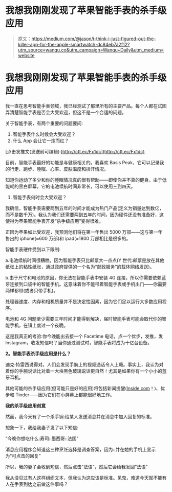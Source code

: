 # 我想我刚刚发现了苹果智能手表的杀手级应用

> 原文：<https://medium.com/@jason/i-think-i-just-figured-out-the-killer-app-for-the-apple-smartwatch-dc84eb7a2f12?utm_source=wanqu.co&utm_campaign=Wanqu+Daily&utm_medium=website>

# 我想我刚刚发现了苹果智能手表的杀手级应用



我一直在思考智能手表领域，我已经测试了那里所有的主要产品。每个人都在试图弄清楚智能手表是否会大受欢迎，但这不是一个合适的问题。

关于智能手表，有两个重要的问题要问:

1.  智能手表什么时候会大受欢迎？
2.  什么 App 会让它一炮而红？

[点击发推文(发送前可编辑):[http://ctt.ec/Fx1dc](http://ctt.ec/Fx1dc)

目前，智能手表最好的功能是与健康相关的。我喜欢 Basis Peak，它可以记录我的行走、跑步、睡眠、心率、皮肤温度和排汗情况。

知道你运动了多少和你的睡眠情况真的很有帮助——即使你并不真的健身。由于低能耗的黑白屏幕，它的电池续航时间非常长，可以使用三到四天。

1.  智能手表何时会大受欢迎？

我确信，智能手表需要两到五年的时间才能成为热门产品(定义为销量达到数亿，而不是数千万)。我认为我们还需要两到五年的时间，因为硬件还没有准备好，这使得为苹果智能手表开发“杀手级应用”变得很难。

正因为苹果如此受欢迎，我预测他们将在第一年售出 5000 万部——这与第一年售出的 iphone(≈600 万部)和 ipad(≈1800 万部相比是很多的。

智能手表硬件受到以下限制:

a.电池续航时间很糟糕，因为智能手表只比邮票大一点点(Y 世代:邮票是放在其他纸张上的粘性纸张，通过政府提供的一个名为“邮政服务”的载体网络发送)。

b.由于尺寸和电池的原因，你无法在智能手表中安装 4G 连接，所以你需要依赖蓝牙连接到口袋中的智能手机。这意味着你不能带着智能手表或手机出门——你需要两样都带(或者只带手机)。

处理器速度、内存和相机质量并不是决定性因素，因为它们足以运行大多数应用程序。

电池和 4G 问题至少需要三年时间才能得到解决，届时智能手表可能会取代你的智能手机，在镇上度过一个夜晚。

这是我真正的考验:你今晚能出去接一个 Facetime 电话，点一个优步，发推，发 Instagram，收发短信吗？当你通过测试时，智能手表将成为十亿台设备。

**2。智能手表杀手级应用是什么？**

迪克·特雷西说得对。人们会发现手腕上的视频通话令人上瘾。事实上，我认为对着你的手腕说话比对着一大块黑色玻璃说话更自然！尤其是如果你有一个小小的蓝牙耳机。

其他可能的杀手级应用(但可能只是好的应用)将包括新闻提醒([Inside.com](https://www.inside.com/top)！)、优步和 Tinder——因为它们在小屏幕上都能很好地工作。

**我的杀手级应用创意**

然而，我今天有了一个杀手锏:给某人发送消息并在消息中加入回复的标准。

想象一下，我给我妻子发了以下短信:

“今晚你想吃什么:寿司::墨西哥::法国”

消息应用程序会知道这三种烹饪选择是调查答案，因为::并在她的手机上显示为“可点击的回复”

所以，我的妻子会收到短信，然后点击“法语”，然后它会给我发回“法语”

我从没见过有人这样组织文本，但我认为这应该是标准。见鬼，难道今天就不能有人在手表到达之前做这件事吗？

